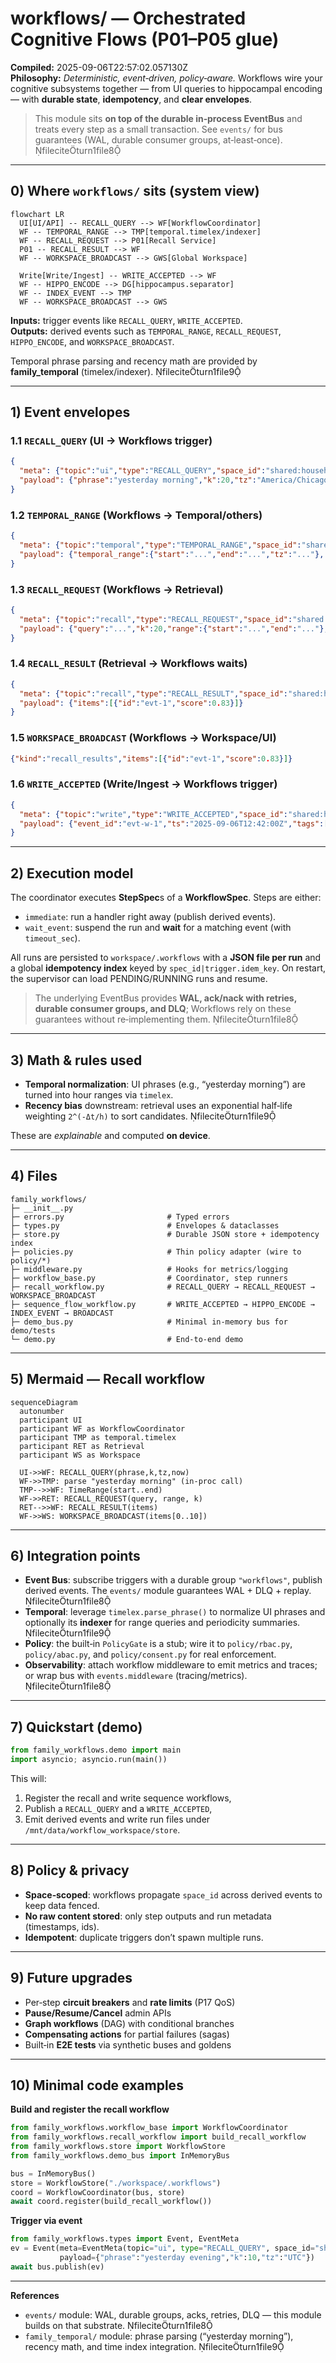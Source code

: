 # workflows/ — Orchestrated Cognitive Flows (P01–P05 glue)
**Compiled:** 2025-09-06T22:57:02.057130Z  
**Philosophy:** *Deterministic, event‑driven, policy‑aware.* Workflows wire your cognitive subsystems together — from UI queries to hippocampal encoding — with **durable state**, **idempotency**, and **clear envelopes**.

> This module sits **on top of the durable in‑process EventBus** and treats every step as a small transaction. See `events/` for bus guarantees (WAL, durable consumer groups, at‑least‑once). fileciteturn1file8

---

## 0) Where `workflows/` sits (system view)

```mermaid
flowchart LR
  UI[UI/API] -- RECALL_QUERY --> WF[WorkflowCoordinator]
  WF -- TEMPORAL_RANGE --> TMP[temporal.timelex/indexer]
  WF -- RECALL_REQUEST --> P01[Recall Service]
  P01 -- RECALL_RESULT --> WF
  WF -- WORKSPACE_BROADCAST --> GWS[Global Workspace]

  Write[Write/Ingest] -- WRITE_ACCEPTED --> WF
  WF -- HIPPO_ENCODE --> DG[hippocampus.separator]
  WF -- INDEX_EVENT --> TMP
  WF -- WORKSPACE_BROADCAST --> GWS
```

**Inputs:** trigger events like `RECALL_QUERY`, `WRITE_ACCEPTED`.  
**Outputs:** derived events such as `TEMPORAL_RANGE`, `RECALL_REQUEST`, `HIPPO_ENCODE`, and `WORKSPACE_BROADCAST`.

Temporal phrase parsing and recency math are provided by **family_temporal** (timelex/indexer). fileciteturn1file9

---

## 1) Event envelopes

### 1.1 `RECALL_QUERY` (UI → Workflows trigger)
```json
{
  "meta": {"topic":"ui","type":"RECALL_QUERY","space_id":"shared:household","trace_id":"trace-1"},
  "payload": {"phrase":"yesterday morning","k":20,"tz":"America/Chicago","now":"2025-09-06T10:00:00Z"}
}
```

### 1.2 `TEMPORAL_RANGE` (Workflows → Temporal/others)
```json
{
  "meta": {"topic":"temporal","type":"TEMPORAL_RANGE","space_id":"shared:household"},
  "payload": {"temporal_range":{"start":"...","end":"...","tz":"..."}, "phrase":"yesterday morning"}
}
```

### 1.3 `RECALL_REQUEST` (Workflows → Retrieval)
```json
{
  "meta": {"topic":"recall","type":"RECALL_REQUEST","space_id":"shared:household","trace_id":"trace-1"},
  "payload": {"query":"...","k":20,"range":{"start":"...","end":"..."}, "space_id":"shared:household"}
}
```

### 1.4 `RECALL_RESULT` (Retrieval → Workflows waits)
```json
{
  "meta": {"topic":"recall","type":"RECALL_RESULT","space_id":"shared:household","trace_id":"trace-1"},
  "payload": {"items":[{"id":"evt-1","score":0.83}]}
}
```

### 1.5 `WORKSPACE_BROADCAST` (Workflows → Workspace/UI)
```json
{"kind":"recall_results","items":[{"id":"evt-1","score":0.83}]}
```

### 1.6 `WRITE_ACCEPTED` (Write/Ingest → Workflows trigger)
```json
{
  "meta": {"topic":"write","type":"WRITE_ACCEPTED","space_id":"shared:household","trace_id":"trace-2"},
  "payload": {"event_id":"evt-w-1","ts":"2025-09-06T12:42:00Z","tags":["note"]}
}
```

---

## 2) Execution model

The coordinator executes **StepSpec**s of a **WorkflowSpec**. Steps are either:

- `immediate`: run a handler right away (publish derived events).  
- `wait_event`: suspend the run and **wait** for a matching event (with `timeout_sec`).

All runs are persisted to `workspace/.workflows` with a **JSON file per run** and a global **idempotency index** keyed by `spec_id|trigger.idem_key`. On restart, the supervisor can load PENDING/RUNNING runs and resume.

> The underlying EventBus provides **WAL, ack/nack with retries, durable consumer groups, and DLQ**; Workflows rely on these guarantees without re‑implementing them. fileciteturn1file8

---

## 3) Math & rules used

- **Temporal normalization**: UI phrases (e.g., “yesterday morning”) are turned into hour ranges via `timelex`.  
- **Recency bias** downstream: retrieval uses an exponential half‑life weighting `2^(-Δt/h)` to sort candidates. fileciteturn1file9

These are *explainable* and computed **on device**.

---

## 4) Files

```
family_workflows/
├─ __init__.py
├─ errors.py                       # Typed errors
├─ types.py                        # Envelopes & dataclasses
├─ store.py                        # Durable JSON store + idempotency index
├─ policies.py                     # Thin policy adapter (wire to policy/*)
├─ middleware.py                   # Hooks for metrics/logging
├─ workflow_base.py                # Coordinator, step runners
├─ recall_workflow.py              # RECALL_QUERY → RECALL_REQUEST → WORKSPACE_BROADCAST
├─ sequence_flow_workflow.py       # WRITE_ACCEPTED → HIPPO_ENCODE → INDEX_EVENT → BROADCAST
├─ demo_bus.py                     # Minimal in‑memory bus for demo/tests
└─ demo.py                         # End‑to‑end demo
```

---

## 5) Mermaid — Recall workflow

```mermaid
sequenceDiagram
  autonumber
  participant UI
  participant WF as WorkflowCoordinator
  participant TMP as temporal.timelex
  participant RET as Retrieval
  participant WS as Workspace

  UI->>WF: RECALL_QUERY(phrase,k,tz,now)
  WF->>TMP: parse "yesterday morning" (in‑proc call)
  TMP-->>WF: TimeRange(start..end)
  WF->>RET: RECALL_REQUEST(query, range, k)
  RET-->>WF: RECALL_RESULT(items)
  WF->>WS: WORKSPACE_BROADCAST(items[0..10])
```

---

## 6) Integration points

- **Event Bus**: subscribe triggers with a durable group `"workflows"`, publish derived events. The `events/` module guarantees WAL + DLQ + replay. fileciteturn1file8  
- **Temporal**: leverage `timelex.parse_phrase()` to normalize UI phrases and optionally its **indexer** for range queries and periodicity summaries. fileciteturn1file9
- **Policy**: the built‑in `PolicyGate` is a stub; wire it to `policy/rbac.py`, `policy/abac.py`, and `policy/consent.py` for real enforcement.
- **Observability**: attach workflow middleware to emit metrics and traces; or wrap bus with `events.middleware` (tracing/metrics). fileciteturn1file8

---

## 7) Quickstart (demo)

```python
from family_workflows.demo import main
import asyncio; asyncio.run(main())
```
This will:
1. Register the recall and write sequence workflows,
2. Publish a `RECALL_QUERY` and a `WRITE_ACCEPTED`,
3. Emit derived events and write run files under `/mnt/data/workflow_workspace/store`.

---

## 8) Policy & privacy

- **Space‑scoped**: workflows propagate `space_id` across derived events to keep data fenced.
- **No raw content stored**: only step outputs and run metadata (timestamps, ids).
- **Idempotent**: duplicate triggers don’t spawn multiple runs.

---

## 9) Future upgrades

- Per‑step **circuit breakers** and **rate limits** (P17 QoS)  
- **Pause/Resume/Cancel** admin APIs  
- **Graph workflows** (DAG) with conditional branches  
- **Compensating actions** for partial failures (sagas)  
- Built‑in **E2E tests** via synthetic buses and goldens

---

## 10) Minimal code examples

**Build and register the recall workflow**
```python
from family_workflows.workflow_base import WorkflowCoordinator
from family_workflows.recall_workflow import build_recall_workflow
from family_workflows.store import WorkflowStore
from family_workflows.demo_bus import InMemoryBus

bus = InMemoryBus()
store = WorkflowStore("./workspace/.workflows")
coord = WorkflowCoordinator(bus, store)
await coord.register(build_recall_workflow())
```

**Trigger via event**
```python
from family_workflows.types import Event, EventMeta
ev = Event(meta=EventMeta(topic="ui", type="RECALL_QUERY", space_id="shared:household"),
           payload={"phrase":"yesterday evening","k":10,"tz":"UTC"})
await bus.publish(ev)
```

---

**References**  
- `events/` module: WAL, durable groups, acks, retries, DLQ — this module builds on that substrate. fileciteturn1file8  
- `family_temporal/` module: phrase parsing (“yesterday morning”), recency math, and time index integration. fileciteturn1file9
